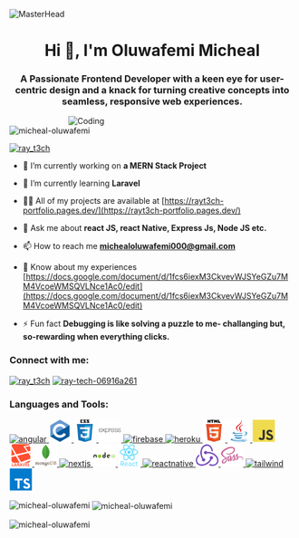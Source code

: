 ![MasterHead](https://qrangers.com/wp-content/uploads/2021/07/Banner-Introduction-to-Coding.png)
<h1 align="center">Hi 👋, I'm Oluwafemi Micheal</h1>
<h3 align="center">A Passionate Frontend Developer with a keen eye for user-centric design and a knack for turning creative concepts into seamless, responsive web experiences.</h3>
<img align="right" alt="Coding" width="400" src="https://www.lambdatest.com/resources/images/news24.gif">
<p align="left"> <img src="https://komarev.com/ghpvc/?username=micheal-oluwafemi&label=Profile%20views&color=0e75b6&style=flat" alt="micheal-oluwafemi" /> </p>

<p align="left"> <a href="https://twitter.com/ray_t3ch" target="blank"><img src="https://img.shields.io/twitter/follow/ray_t3ch?logo=twitter&style=for-the-badge" alt="ray_t3ch" /></a> </p>

- 🔭 I’m currently working on **a MERN Stack Project**

- 🌱 I’m currently learning **Laravel**

- 👨‍💻 All of my projects are available at [https://rayt3ch-portfolio.pages.dev/](https://rayt3ch-portfolio.pages.dev/)

- 💬 Ask me about **react JS, react Native, Express Js, Node JS etc.**

- 📫 How to reach me **michealoluwafemi000@gmail.com**

- 📄 Know about my experiences [https://docs.google.com/document/d/1fcs6iexM3CkvevWJSYeGZu7MM4VcoeWMSQVLNce1Ac0/edit](https://docs.google.com/document/d/1fcs6iexM3CkvevWJSYeGZu7MM4VcoeWMSQVLNce1Ac0/edit)

- ⚡ Fun fact **Debugging is like solving a puzzle to me- challanging but, so-rewarding when everything clicks.**

<h3 align="left">Connect with me:</h3>
<p align="left">
<a href="https://twitter.com/ray_t3ch" target="blank"><img align="center" src="https://raw.githubusercontent.com/rahuldkjain/github-profile-readme-generator/master/src/images/icons/Social/twitter.svg" alt="ray_t3ch" height="30" width="40" /></a>
<a href="https://linkedin.com/in/ray-tech-06916a261" target="blank"><img align="center" src="https://raw.githubusercontent.com/rahuldkjain/github-profile-readme-generator/master/src/images/icons/Social/linked-in-alt.svg" alt="ray-tech-06916a261" height="30" width="40" /></a>
</p>

<h3 align="left">Languages and Tools:</h3>
<p align="left"> <a href="https://angular.io" target="_blank" rel="noreferrer"> <img src="https://angular.io/assets/images/logos/angular/angular.svg" alt="angular" width="40" height="40"/> </a> <a href="https://www.cprogramming.com/" target="_blank" rel="noreferrer"> <img src="https://raw.githubusercontent.com/devicons/devicon/master/icons/c/c-original.svg" alt="c" width="40" height="40"/> </a> <a href="https://www.w3schools.com/css/" target="_blank" rel="noreferrer"> <img src="https://raw.githubusercontent.com/devicons/devicon/master/icons/css3/css3-original-wordmark.svg" alt="css3" width="40" height="40"/> </a> <a href="https://expressjs.com" target="_blank" rel="noreferrer"> <img src="https://raw.githubusercontent.com/devicons/devicon/master/icons/express/express-original-wordmark.svg" alt="express" width="40" height="40"/> </a> <a href="https://firebase.google.com/" target="_blank" rel="noreferrer"> <img src="https://www.vectorlogo.zone/logos/firebase/firebase-icon.svg" alt="firebase" width="40" height="40"/> </a> <a href="https://heroku.com" target="_blank" rel="noreferrer"> <img src="https://www.vectorlogo.zone/logos/heroku/heroku-icon.svg" alt="heroku" width="40" height="40"/> </a> <a href="https://www.w3.org/html/" target="_blank" rel="noreferrer"> <img src="https://raw.githubusercontent.com/devicons/devicon/master/icons/html5/html5-original-wordmark.svg" alt="html5" width="40" height="40"/> </a> <a href="https://www.java.com" target="_blank" rel="noreferrer"> <img src="https://raw.githubusercontent.com/devicons/devicon/master/icons/java/java-original.svg" alt="java" width="40" height="40"/> </a> <a href="https://developer.mozilla.org/en-US/docs/Web/JavaScript" target="_blank" rel="noreferrer"> <img src="https://raw.githubusercontent.com/devicons/devicon/master/icons/javascript/javascript-original.svg" alt="javascript" width="40" height="40"/> </a> <a href="https://laravel.com/" target="_blank" rel="noreferrer"> <img src="https://raw.githubusercontent.com/devicons/devicon/master/icons/laravel/laravel-plain-wordmark.svg" alt="laravel" width="40" height="40"/> </a> <a href="https://www.mongodb.com/" target="_blank" rel="noreferrer"> <img src="https://raw.githubusercontent.com/devicons/devicon/master/icons/mongodb/mongodb-original-wordmark.svg" alt="mongodb" width="40" height="40"/> </a> <a href="https://nextjs.org/" target="_blank" rel="noreferrer"> <img src="https://cdn.worldvectorlogo.com/logos/nextjs-2.svg" alt="nextjs" width="40" height="40"/> </a> <a href="https://nodejs.org" target="_blank" rel="noreferrer"> <img src="https://raw.githubusercontent.com/devicons/devicon/master/icons/nodejs/nodejs-original-wordmark.svg" alt="nodejs" width="40" height="40"/> </a> <a href="https://reactjs.org/" target="_blank" rel="noreferrer"> <img src="https://raw.githubusercontent.com/devicons/devicon/master/icons/react/react-original-wordmark.svg" alt="react" width="40" height="40"/> </a> <a href="https://reactnative.dev/" target="_blank" rel="noreferrer"> <img src="https://reactnative.dev/img/header_logo.svg" alt="reactnative" width="40" height="40"/> </a> <a href="https://redux.js.org" target="_blank" rel="noreferrer"> <img src="https://raw.githubusercontent.com/devicons/devicon/master/icons/redux/redux-original.svg" alt="redux" width="40" height="40"/> </a> <a href="https://sass-lang.com" target="_blank" rel="noreferrer"> <img src="https://raw.githubusercontent.com/devicons/devicon/master/icons/sass/sass-original.svg" alt="sass" width="40" height="40"/> </a> <a href="https://tailwindcss.com/" target="_blank" rel="noreferrer"> <img src="https://www.vectorlogo.zone/logos/tailwindcss/tailwindcss-icon.svg" alt="tailwind" width="40" height="40"/> </a> <a href="https://www.typescriptlang.org/" target="_blank" rel="noreferrer"> <img src="https://raw.githubusercontent.com/devicons/devicon/master/icons/typescript/typescript-original.svg" alt="typescript" width="40" height="40"/> </a> </p>

<p><img align="left" src="https://github-readme-stats.vercel.app/api/top-langs?username=micheal-oluwafemi&show_icons=true&locale=en&layout=compact" alt="micheal-oluwafemi" /></p>

<p>&nbsp;<img align="center" src="https://github-readme-stats.vercel.app/api?username=micheal-oluwafemi&show_icons=true&locale=en" alt="micheal-oluwafemi" /></p>

<p><img align="center" src="https://github-readme-streak-stats.herokuapp.com/?user=micheal-oluwafemi&" alt="micheal-oluwafemi" /></p>
